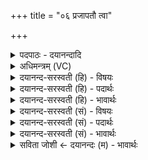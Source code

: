 +++
title = "०६ प्रजापतौ त्वा"

+++
<details><summary>पदपाठः - दयानन्दादि</summary>

प्र॒जाप॑ता॒विति॑ प्र॒जाऽप॑तौ। त्वा॒। दे॒वता॑याम्। उपो॑दक॒ इत्युप॑ऽउदके। लो॒के। नि। द॒धा॒मि॒। अ॒सौ॒। अप॑। नः॒। शोशु॑चत्। अ॒घम्। ६।
</details>

<details><summary>अधिमन्त्रम् (VC)</summary>

- यमो देवता
- सड्कसुक ऋषिः
- उष्णिक्
- ऋषभः
</details>

<details><summary>दयानन्द-सरस्वती (हि) - विषयः</summary>

ईश्वर की उपासना का विषय अगले मन्त्र में कहा है ॥
</details>

<details><summary>दयानन्द-सरस्वती (हि) - पदार्थः</summary>

पदार्थान्वयभाषाः -  हे जीव ! जो (असौ) यह लोक (नः) हमारे (अघम्) पाप को (अप, शोशुचत्) शीघ्र सुखा देवे, उस (प्रजापतौ) प्रजा के रक्षक (देवतायाम्) पूजनीय परमेश्वर में तथा (उपोदके) उपगत समीपस्थ उदक जिसमें हों (लोके) दर्शनीय स्थान में (त्वा) आप को (नि दधामि) निरन्तर धारण करता हूँ ॥६ ॥
</details>

<details><summary>दयानन्द-सरस्वती (हि) - भावार्थः</summary>

भावार्थभाषाः -  हे मनुष्यो ! जो जगदीश्वर उपासना किया हुआ पापाचरण से पृथक् कराता है, उसी में भक्ति करने के लिये तुमको मैं स्थिर करता हूँ, जिससे सदैव तुम लोग श्रेष्ठ सुख के देखने को प्राप्त होओ ॥६ ॥
</details>

<details><summary>दयानन्द-सरस्वती (सं) - विषयः</summary>

ईश्वरोपासनाविषयमाह ॥
</details>

<details><summary>दयानन्द-सरस्वती (सं) - पदार्थः</summary>

पदार्थान्वयभाषाः -  हे जीव ! योऽसौ नोऽघमपशोशुचत् तस्यां प्रजापतौ देवतायामुपोदके लोके च त्वा नि दधामि ॥६ ॥
</details>

<details><summary>दयानन्द-सरस्वती (सं) - भावार्थः</summary>

भावार्थभाषाः -  हे मनुष्याः ! यो जगदीश्वर उपासितः सन् पापाचरणात् पृथक् कारयति, तस्मिन्नेव भक्तिकरणाय युष्मानहं स्थिरीकरोमि, येन सदैव यूयं श्रेष्ठं सुखदर्शनं प्राप्नुयात ॥६ ॥
</details>

<details><summary>सविता जोशी ← दयानन्दः (म) - भावार्थः</summary>

भावार्थभाषाः -  हे माणसांनो ! उपासनीय परमेश्वर पापाचरणापासून पृथक करतो, त्याची भक्ती करण्यासाठी मी तुम्हाला स्थिर करतो. ज्यामुळे तुम्ही लोक सदैव श्रेष्ठ सुख भोगू शकाल.
</details>